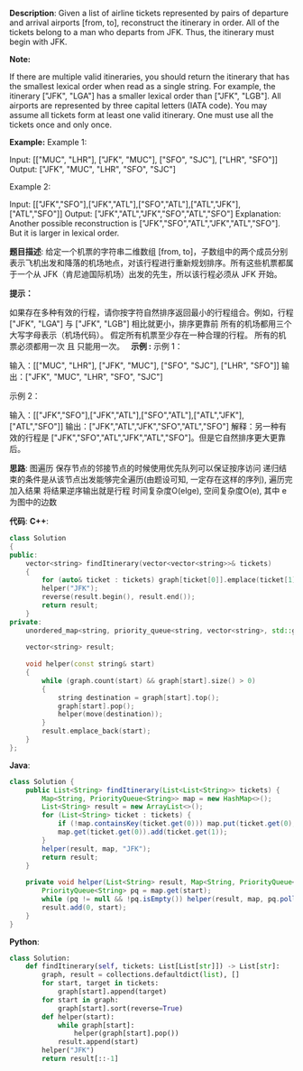 __Description__:
Given a list of airline tickets represented by pairs of departure and arrival airports [from, to], reconstruct the itinerary in order. All of the tickets belong to a man who departs from JFK. Thus, the itinerary must begin with JFK.

__Note:__

If there are multiple valid itineraries, you should return the itinerary that has the smallest lexical order when read as a single string. For example, the itinerary ["JFK", "LGA"] has a smaller lexical order than ["JFK", "LGB"].
All airports are represented by three capital letters (IATA code).
You may assume all tickets form at least one valid itinerary.
One must use all the tickets once and only once.

__Example:__
Example 1:

Input: [["MUC", "LHR"], ["JFK", "MUC"], ["SFO", "SJC"], ["LHR", "SFO"]]
Output: ["JFK", "MUC", "LHR", "SFO", "SJC"]

Example 2:

Input: [["JFK","SFO"],["JFK","ATL"],["SFO","ATL"],["ATL","JFK"],["ATL","SFO"]]
Output: ["JFK","ATL","JFK","SFO","ATL","SFO"]
Explanation: Another possible reconstruction is ["JFK","SFO","ATL","JFK","ATL","SFO"].
             But it is larger in lexical order.

__题目描述__:
给定一个机票的字符串二维数组 [from, to]，子数组中的两个成员分别表示飞机出发和降落的机场地点，对该行程进行重新规划排序。所有这些机票都属于一个从 JFK（肯尼迪国际机场）出发的先生，所以该行程必须从 JFK 开始。

__提示：__

如果存在多种有效的行程，请你按字符自然排序返回最小的行程组合。例如，行程 ["JFK", "LGA"] 与 ["JFK", "LGB"] 相比就更小，排序更靠前
所有的机场都用三个大写字母表示（机场代码）。
假定所有机票至少存在一种合理的行程。
所有的机票必须都用一次 且 只能用一次。
 
__示例 :__
示例 1：

输入：[["MUC", "LHR"], ["JFK", "MUC"], ["SFO", "SJC"], ["LHR", "SFO"]]
输出：["JFK", "MUC", "LHR", "SFO", "SJC"]

示例 2：

输入：[["JFK","SFO"],["JFK","ATL"],["SFO","ATL"],["ATL","JFK"],["ATL","SFO"]]
输出：["JFK","ATL","JFK","SFO","ATL","SFO"]
解释：另一种有效的行程是 ["JFK","SFO","ATL","JFK","ATL","SFO"]。但是它自然排序更大更靠后。

__思路__:
图遍历
保存节点的邻接节点的时候使用优先队列可以保证按序访问
递归结束的条件是从该节点出发能够完全遍历(由题设可知, 一定存在这样的序列), 遍历完加入结果
将结果逆序输出就是行程
时间复杂度O(elge), 空间复杂度O(e), 其中 e为图中的边数

__代码__:
__C++__:
```C++
class Solution 
{
public:
    vector<string> findItinerary(vector<vector<string>>& tickets) 
    {
        for (auto& ticket : tickets) graph[ticket[0]].emplace(ticket[1]);
        helper("JFK");
        reverse(result.begin(), result.end());
        return result;
    }
private:
    unordered_map<string, priority_queue<string, vector<string>, std::greater<string>>> graph;
    
    vector<string> result;
    
    void helper(const string& start) 
    {
        while (graph.count(start) && graph[start].size() > 0) 
        {
            string destination = graph[start].top();
            graph[start].pop();
            helper(move(destination));
        }
        result.emplace_back(start);
    }
};
```

__Java__:
```Java
class Solution {
    public List<String> findItinerary(List<List<String>> tickets) {
        Map<String, PriorityQueue<String>> map = new HashMap<>();
        List<String> result = new ArrayList<>();
        for (List<String> ticket : tickets) {
            if (!map.containsKey(ticket.get(0))) map.put(ticket.get(0), new PriorityQueue<String>());
            map.get(ticket.get(0)).add(ticket.get(1));
        }
        helper(result, map, "JFK");
        return result;
    }
    
    private void helper(List<String> result, Map<String, PriorityQueue<String>> map, String start) {
        PriorityQueue<String> pq = map.get(start);
        while (pq != null && !pq.isEmpty()) helper(result, map, pq.poll());
        result.add(0, start);
    }
}
```

__Python__:
```Python
class Solution:
    def findItinerary(self, tickets: List[List[str]]) -> List[str]:
        graph, result = collections.defaultdict(list), []
        for start, target in tickets:
            graph[start].append(target)
        for start in graph:
            graph[start].sort(reverse=True)
        def helper(start):
            while graph[start]:
                helper(graph[start].pop())
            result.append(start)
        helper("JFK")
        return result[::-1]
```